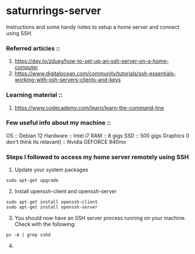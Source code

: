 # saturnrings-server
Instructions and some handy notes to setup a home server and connect using SSH. 

### Referred articles :: 
1. https://dev.to/zduey/how-to-set-up-an-ssh-server-on-a-home-computer
2. https://www.digitalocean.com/community/tutorials/ssh-essentials-working-with-ssh-servers-clients-and-keys

### Learning material :: 
1. https://www.codecademy.com/learn/learn-the-command-line

### Few useful info about my machine :: 
OS :: Debian 12
Hardware :: Intel i7
RAM :: 8 gigs
SSD :: 500 gigs
Graphics (I don't think its relavant) :: Nvidia GEFORCE 940mx

### Steps I followed to access my home server remotely using SSH

1. Update your system packages
```
sudo apt-get upgrade
```
2. Install openssh-client and openssh-server
```
sudo apt-get install openssh-client
sudo apt-get install openssh-server
```
3. You should now have an SSH server process running on your machine. Check with the following:
```
ps -A | grep sshd
```
4.    


